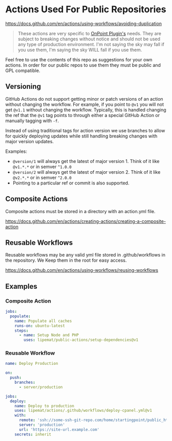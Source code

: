 # Actions Used For Public Repositories

https://docs.github.com/en/actions/using-workflows/avoiding-duplication

> These actions are very specific to [OnPoint Plugin's](https://onpointplugins.com) needs. They are subject to breaking changes without notice and should not be used any type of production environment. I'm not saying the sky may fall if you use them, I'm saying the sky WILL fall if you use them.

Feel free to use the contents of this repo as suggestions for your own actions. In order for our public repos to use them they must be public and GPL compatible.

## Versioning

GitHub Actions do not support getting minor or patch versions of an action without changing the workflow. For example, if you point to `@v1` you will not get `@v1.1` without changing the workflow. Typically, this is handled changing the ref that the `@v1` tag points to through either a special GitHub Action or manually tagging with `-f`. 

Instead of using traditional tags for action version we use branches to allow for quickly deploying updates while still handling breaking changes with major version updates.

Examples:
- `@version/1` will always get the latest of major version 1. Think of it like `@v1.*.*` or in semver `^1.0.0`
- `@version/2` will always get the latest of major version 2. Think of it like `@v2.*.*` or in semver `^2.0.0`
- Pointing to a particular ref or commit is also supported.


## Composite Actions

Composite actions must be stored in a directory with an action.yml file.

https://docs.github.com/en/actions/creating-actions/creating-a-composite-action

## Reusable Workflows

Reusable workflows may be any valid yml file stored in .github/workflows in the repository.
We Keep them in the root for easy access.

https://docs.github.com/en/actions/using-workflows/reusing-workflows

## Examples

### Composite Action

```yaml
jobs:
  populate:
    name: Populate all caches
    runs-on: ubuntu-latest
    steps:
      - name: Setup Node and PHP
        uses: lipemat/public-actions/setup-dependencies@v1
```

### Reusable Workflow

```yaml
name: Deploy Production

on:
  push:
    branches:
      - server/production

jobs:
  deploy:
    name: Deploy to production
    uses: lipemat/actions/.github/workflows/deploy-cpanel.yml@v1
    with:
      remote: 'ssh://some-ssh-git-repo.com/home/startingpoint/public_html'
      server: 'production'
      url: 'https://site-url.example.com'
    secrets: inherit
```
